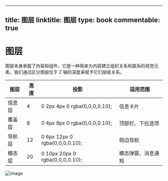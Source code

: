 
---
title: 图层
linktitle: 图层
type: book
commentable: true
---

# 图层

图层本身承载了内容和组件，它是一种用来为内容建立组织关系和联系的视觉元素。我们通过区分图层位于 Z 轴的深度来赋予它们层级关系。

| **图层** | **高度** | **投影**                        | **适用范围**       |
| -------- | -------- | ------------------------------- | ------------------ |
| 信息层   | 4        | 0 2px 4px 0 rgba(0,0,0,0.10);   | 信息卡片           |
| 覆盖层   | 8        | 0 4px 8px 0 rgba(0,0,0,0.10);   | 顶部栏、下拉选项   |
| 导航层   | 12       | 0 6px 12px 0 rgba(0,0,0,0.10);  | 侧边导航           |
| 模态层   | 20       | 0 10px 20px 0 rgba(0,0,0,0.10); | 模态弹窗、消息通知 |

![image](https://user-images.githubusercontent.com/5803001/48979124-49c17580-f0f1-11e8-97d1-78100fc21827.png)

    